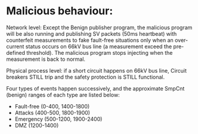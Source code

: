 # Malicious behaviour:

Network level: Except the Benign publisher program, the malicious program will be also running and publishing SV packets (50ms heartbeat) with counterfeit measurements to fake fault-free situations only when an over-current status occurs on 66kV bus line (a measurement exceed the pre-defined threshold). The malicious program stops injecting when the measurement is back to normal.

Physical process level: if a short circuit happens on 66kV bus line, Circuit breakers STILL trip and the safety protection is STILL functional.

Four types of events happen successively, and the approximate SmpCnt (benign) ranges of each type are listed below:
- Fault-free (0-400, 1400-1800)
- Attacks (400-500, 1800-1900)
- Emergency (500-1200, 1900-2400)
- DMZ (1200-1400)